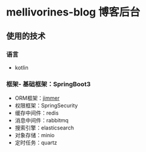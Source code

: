# mellivorines-blog 博客后台

## 使用的技术
### 语言
- kotlin
### 框架- 基础框架：SpringBoot3
- ORM框架：[jimmer](https://github.com/babyfish-ct/jimmer)
- 权限框架：SpringSecurity
- 缓存中间件：redis
- 消息中间件：rabbitmq
- 搜索引擎：elasticsearch
- 对象存储：minio
- 定时任务：quartz